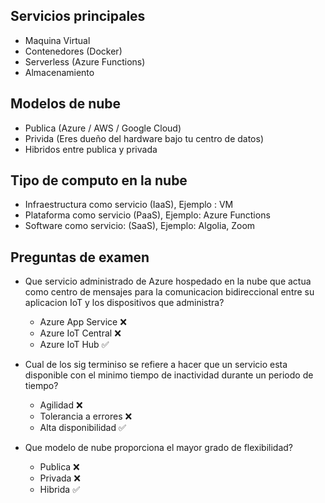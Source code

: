 ## Servicios principales
- Maquina Virtual
- Contenedores (Docker)
- Serverless (Azure Functions)
- Almacenamiento

## Modelos de nube
- Publica (Azure / AWS / Google Cloud)
- Privida (Eres dueño del hardware bajo tu centro de datos)
- Hibridos entre publica y privada

## Tipo de computo en la nube
- Infraestructura como servicio (IaaS), Ejemplo : VM
- Plataforma como servicio (PaaS), Ejemplo: Azure Functions
- Software como servicio: (SaaS), Ejemplo: Algolia, Zoom

## Preguntas de examen
- Que servicio administrado de Azure hospedado en la nube que actua como centro de mensajes para la comunicacion bidireccional entre su aplicacion IoT y los dispositivos que administra?
  - Azure App Service ❌
  - Azure IoT Central ❌
  - Azure IoT Hub ✅
 
- Cual de los sig terminiso se refiere a hacer que un servicio esta disponible con el minimo tiempo de inactividad durante un periodo de tiempo?
  - Agilidad ❌
  - Tolerancia a errores ❌
  - Alta disponibilidad ✅

- Que modelo de nube proporciona el mayor grado de flexibilidad?
  - Publica ❌
  - Privada ❌
  - Hibrida ✅
  
